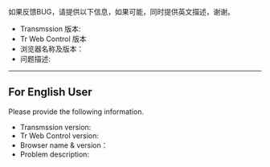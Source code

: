 如果反馈BUG，请提供以下信息，如果可能，同时提供英文描述，谢谢。
* Transmssion 版本: 
* Tr Web Control 版本 
* 浏览器名称及版本：
* 问题描述:
--------------------
## For English User 
Please provide the following information.
* Transmssion version: 
* Tr Web Control version: 
* Browser name & version：
* Problem description:
